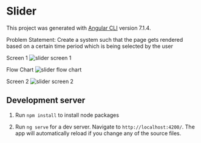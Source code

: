 # Slider

This project was generated with [Angular CLI](https://github.com/angular/angular-cli) version 7.1.4.

Problem Statement: 
Create a system such that the page gets rendered based on a certain time period which is being selected by the user 

Screen 1
![slider screen 1](https://user-images.githubusercontent.com/15166401/51086830-3c2f8000-1771-11e9-9285-89a17ff0c674.PNG)

Flow Chart
![slider flow chart](https://user-images.githubusercontent.com/15166401/51086835-4fdae680-1771-11e9-933f-53c9cc79196f.PNG)

Screen 2
![slider screen 2](https://user-images.githubusercontent.com/15166401/51086840-5b2e1200-1771-11e9-85c7-bab17c4738c0.PNG)


## Development server

1. Run `npm install` to install node packages

2. Run `ng serve` for a dev server. Navigate to `http://localhost:4200/`. The app will automatically reload if you change any of the source files.
